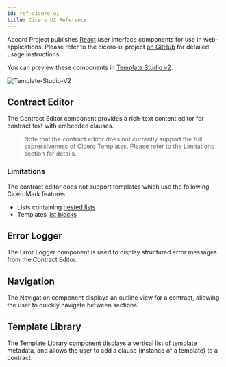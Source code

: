 ```yaml
---
id: ref-cicero-ui
title: Cicero UI Reference
---
```


Accord Project publishes [React](https://reactjs.org) user interface components for use in web-applications. Please refer to the cicero-ui project [on GitHub](https://github.com/accordproject/cicero-ui) for detailed usage instructions.

You can preview these components in [Template Studio v2](https://accordproject-studio.netlify.com).

![Template-Studio-V2](/docs/assets/reference/tsv2.png)

## Contract Editor

The Contract Editor component provides a rich-text content editor for contract text with embedded clauses.

> Note that the contract editor does not currently support the full expressiveness of Cicero Templates. Please refer to the Limitations section for details.

### Limitations

The contract editor does not support templates which use the following CiceroMark features:

* Lists containing [nested lists](markup-commonmark#nested-lists)
* Templates [list blocks](markup-blocks#list-blocks)

## Error Logger

The Error Logger component is used to display structured error messages from the Contract Editor.

## Navigation

The Navigation component displays an outline view for a contract, allowing the user to quickly navigate between sections.

## Template Library

The Template Library component displays a vertical list of template metadata, and allows the user to add a clause (instance of a template) to a contract.
